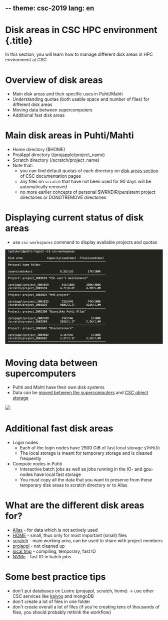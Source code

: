 --
theme: csc-2019
lang: en
--

# Disk areas in CSC HPC environment {.title}
In this section, you will learn how to manage different disk areas in HPC environment at CSC

# Overview of disk areas

- Main disk areas and their specific uses in Puhti/Mahti
- Understanding quotas (both usable space and number of files) for different disk areas
- Moving data between supercomputers
- Additional fast disk areas

# Main disk areas in Puhti/Mahti
- Home directory ($HOME)
- ProjAppl directory (/projapple/project_name)
- Scratch directory (/scratch/project_name)
- Note that:
    - you can find default quotas of each directory on [disk areas section](https://docs.csc.fi/computing/disk) of CSC documentation pages
    - any files on `scratch` that have not been used for 90 days will be automatically removed
    - no more earlier concepts of personal $WRKDIR/persistent project directories or DONOTREMOVE directories

# Displaying current status of disk areas
- use `csc-workspaces` command to display available projects and quotas 

![](./img/disk_status.png)

# Moving data between supercomputers
- Puhti and Mahti have their own disk systems
- Data can be [moved between the supercomputers](https://docs.csc.fi/data/moving/rsync/) and [CSC object storage](https://docs.csc.fi/data/Allas/)

![](./img/data_migration.png)

# Additional fast disk areas 
- Login nodes
    - Each of the login nodes have 2900 GiB of fast local storage `$TMPDIR`
    - The local storage is meant for temporary storage and is cleaned frequently
- Compute nodes in Puhti
    - Interactive batch jobs as well as jobs running in the IO- and gpu-nodes have local fast storage
    - You must copy all the data that you want to preserve from these temporary disk areas to scratch directory or to Allas

# What are the different disk areas for?
- [Allas](https://docs.csc.fi/data/Allas/) - for data which is not actively used
- [HOME](https://docs.csc.fi/computing/disk/) - small, thus only for most important (small) files
- [scratch](https://docs.csc.fi/computing/disk/) - main working area, can be used to share with project members
- [projappl](https://docs.csc.fi/computing/disk/) - not cleaned up 
- [local tmp](https://docs.csc.fi/computing/disk/) - compiling, temporary, fast IO 
- [NVMe](https://docs.csc.fi/computing/disk/) - fast IO in batch jobs

# Some best practice tips
- don't put databases on Lustre (projappl, scratch, home) -> use other CSC services like [kaivos](https://docs.csc.fi/data/kaivos/overview/) and mongoDB
- don't create a lot of files in one folder
- don't create overall a lot of files (if you're creating tens of thousands of files, you should probably rethink the workflow)
